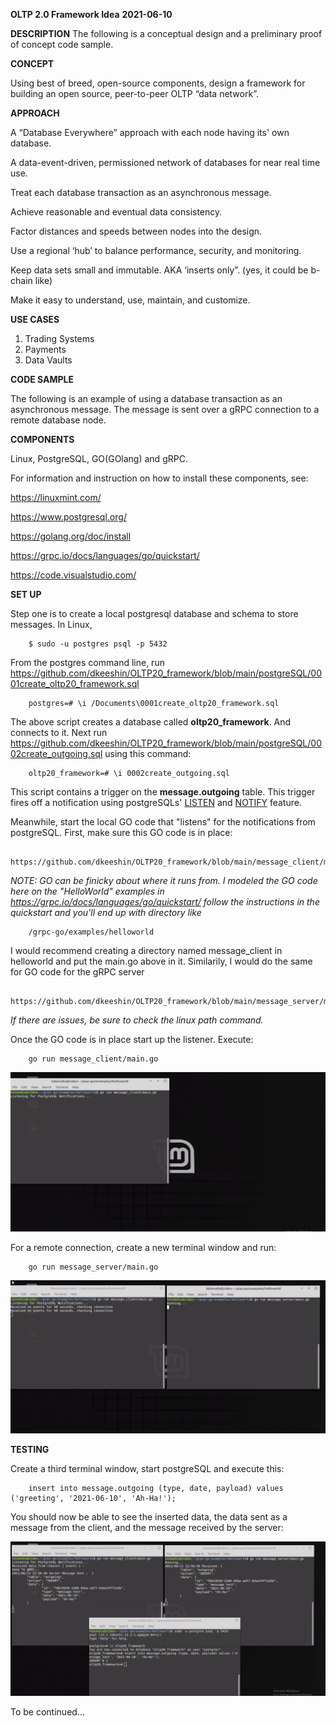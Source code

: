 __OLTP 2.0 Framework Idea__
__2021-06-10__

__DESCRIPTION__
The following is a conceptual design and a preliminary proof of concept code sample. 

__CONCEPT__

Using best of breed, open-source components, design a framework for building an open source, peer-to-peer OLTP “data network”.

__APPROACH__

A “Database Everywhere” approach with each node having its' own database.

A data-event-driven, permissioned network of databases for near real time use.

Treat each database transaction as an asynchronous message. 

Achieve reasonable and eventual data consistency.

Factor distances and speeds between nodes into the design.  

Use a regional ‘hub’ to balance performance, security, and monitoring.
 
Keep data sets small and immutable. AKA ‘inserts only”.  (yes, it could be b-chain like)

Make it easy to understand, use, maintain, and customize.  

**USE CASES**

1.	Trading Systems 
2.	Payments
3.	Data Vaults 

**CODE SAMPLE**

The following is an example of using a database transaction as an asynchronous message. The message is sent over a gRPC connection to a remote database node.

**COMPONENTS**

Linux, PostgreSQL, GO(GOlang) and gRPC.

For information and instruction on how to install these components, see:

https://linuxmint.com/

https://www.postgresql.org/

https://golang.org/doc/install

https://grpc.io/docs/languages/go/quickstart/

https://code.visualstudio.com/

**SET UP**

Step one is to create a local postgresql database and schema to store messages. In Linux, 

		$ sudo -u postgres psql -p 5432 

From the postgres command line, run https://github.com/dkeeshin/OLTP20_framework/blob/main/postgreSQL/0001create_oltp20_framework.sql

		postgres=# \i /Documents\0001create_oltp20_framework.sql

The above script creates a database called __oltp20_framework__.  And connects to it. 
Next run  https://github.com/dkeeshin/OLTP20_framework/blob/main/postgreSQL/0002create_outgoing.sql using this command:

		oltp20_framework=# \i 0002create_outgoing.sql

This script contains a trigger on the __message.outgoing__ table. This trigger fires off a notification using postgreSQLs' [LISTEN](https://www.postgresql.org/docs/9.1/sql-listen.html) and [NOTIFY](https://www.postgresql.org/docs/9.1/sql-notify.html) feature.

Meanwhile, start the local GO code that "listens" for the notifications from postgreSQL. First, make sure this GO code is in place:

		https://github.com/dkeeshin/OLTP20_framework/blob/main/message_client/main.go

*NOTE: GO can be finicky about where it runs from.  I modeled the GO code here on the "HelloWorld" examples in https://grpc.io/docs/languages/go/quickstart/ follow the instructions in the quickstart and you'll end up with directory like*

		/grpc-go/examples/helloworld

I would recommend creating a directory named message_client in helloworld and put the main.go above in it.  Similarily,  I would do the same for GO code for the gRPC server 

		https://github.com/dkeeshin/OLTP20_framework/blob/main/message_server/main.go

*If there are issues,  be sure to check the linux path command.*

Once the GO code is in place start up the listener. Execute:

		go run message_client/main.go

![image](https://github.com/dkeeshin/OLTP20_framework/blob/main/message_client/01_message_client.png)

For a remote connection, create a new terminal window and run:

		go run message_server/main.go

![image](https://github.com/dkeeshin/OLTP20_framework/blob/main/message_server/02_message_server.png)

**TESTING**

Create a third terminal window, start postgreSQL and execute this:

		insert into message.outgoing (type, date, payload) values ('greeting', '2021-06-10', 'Ah-Ha!');

You should now be able to see the inserted data, the data sent as a message from the client, and the message received by the server:

![image](https://github.com/dkeeshin/OLTP20_framework/blob/main/message_server/04_message_sent.png)

To be continued...







